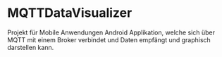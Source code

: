 # MQTTDataVisualizer
Projekt für Mobile Anwendungen
Android Applikation, welche sich über MQTT mit einem Broker verbindet und Daten empfängt und graphisch darstellen kann.
